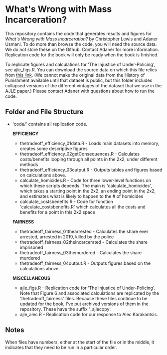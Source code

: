 # What's Wrong with Mass Incarceration?

This repository contains the code that generates results and figures for *What's Wrong with Mass Incarceration?* by Christopher Lewis and Adaner Usmani. To do more than browse the code, you will need the source data. We do not store these on the Github. Contact Adaner for more information. Replication code for the book will only be ready when the book is finished. 

To replicate figures and calculations for 'The Injustice of Under-Policing', see ajle_figs.R. You can download the source data on which this file relies from [this link](https://www.dropbox.com/sh/hizk8j97vqk1swd/AACaVDMvJ_x9QLTrWvfsXzoLa?dl=0). (We cannot make the original data from the History of Punishment available until that dataset is public, but this folder includes collapsed versions of the different vintages of the dataset that we use in the AJLE paper.) Please contact Adaner with questions about how to run the code. 

## Folder and File Structure

+ 'code/' contains all replication code.

    **EFFICIENCY**
    + thetradeoff_efficiency_01data.R - Loads main datasets into memory, creates some descriptive figures
    + thetradeoff_efficiency_02getConsequences.R - Calculates costs/benefits looping through all points in the 2x2, under different methods
    + thetradeoff_efficiency_03output.R - Outputs tables and figures based on calculations above.
    + calculate_homicides.R - Code for three lower-level functions on which these scripts depends. The main is 'calculate_homicides', which takes a starting point in the 2x2, an ending point in the 2x2, and estimates what is likely to happen to the # of homicides
    + calculate_costsbenefits.R - Code for function 'calculate_costsbenefits.R' which calculates all the costs and benefits for a point in this 2x2 space
    
    **FAIRNESS**
    + thetradeoff_fairness_01thearrested - Calculates the share ever arrested, arrested in 2019, killed by the police
    + thetradeoff_fairness_02theincarcerated - Calculates the share imprisoned
    + thetradeoff_fairness_03themurdered - Calculates the share murdered
    + thetradeoff_fairness_04output.R - Outputs figures based on the calculations above
    
    **MISCELLANEOUS**
    + ajle_figs.R - Replication code for 'The Injustice of Under-Policing'. Note that Figure 6 and associated calculations are replicated by the 'thetradeoff_fairness' files. Because these files continue to be updated for the book, I've put archived versions of them in the repository. These have the suffix '_ajlecopy'. 
	+ ajle_alec.R - Replication code for our response to Alec Karakantsis. 
    
    
## Notes

When files have numbers, either at the start of the file or in the middle, it indicates that they need to be run in a particular order. 



